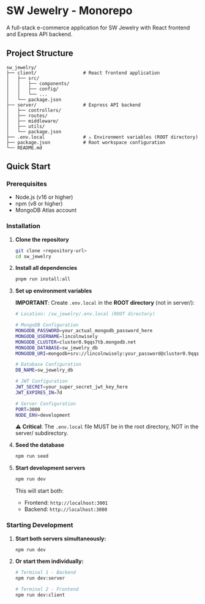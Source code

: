 # SW Jewelry - Monorepo

A full-stack e-commerce application for SW Jewelry with React frontend and Express API backend.

## Project Structure

```
sw_jewelry/
├── client/                 # React frontend application
│   ├── src/
│   │   ├── components/
│   │   ├── config/
│   │   └── ...
│   └── package.json
├── server/                 # Express API backend
│   ├── controllers/
│   ├── routes/
│   ├── middleware/
│   ├── utils/
│   └── package.json
├── .env.local              # ⚠️ Environment variables (ROOT directory)
├── package.json            # Root workspace configuration
└── README.md
```

## Quick Start

### Prerequisites

- Node.js (v16 or higher)
- npm (v8 or higher)
- MongoDB Atlas account

### Installation

1. **Clone the repository**

   ```bash
   git clone <repository-url>
   cd sw_jewelry
   ```

2. **Install all dependencies**

   ```bash
   pnpm run install:all
   ```

3. **Set up environment variables**

   **IMPORTANT**: Create `.env.local` in the **ROOT directory** (not in server/):

   ```bash
   # Location: /sw_jewelry/.env.local (ROOT directory)

   # MongoDB Configuration
   MONGODB_PASSWORD=your_actual_mongodb_password_here
   MONGODB_USERNAME=lincolnwisely
   MONGODB_CLUSTER=cluster0.9qqs7tb.mongodb.net
   MONGODB_DATABASE=sw_jewelry_db
   MONGODB_URI=mongodb+srv://lincolnwisely:your_password@cluster0.9qqs7tb.mongodb.net/sw_jewelry_db?retryWrites=true&w=majority

   # Database Configuration
   DB_NAME=sw_jewelry_db

   # JWT Configuration
   JWT_SECRET=your_super_secret_jwt_key_here
   JWT_EXPIRES_IN=7d

   # Server Configuration
   PORT=3000
   NODE_ENV=development
   ```

   ⚠️ **Critical**: The `.env.local` file MUST be in the root directory, NOT in the server/ subdirectory.

4. **Seed the database**

   ```bash
   npm run seed
   ```

5. **Start development servers**

   ```bash
   npm run dev
   ```

   This will start both:

   - Frontend: `http://localhost:3001`
   - Backend: `http://localhost:3000`

### Starting Development

1. **Start both servers simultaneously:**

   ```bash
   npm run dev
   ```

2. **Or start them individually:**

   ```bash
   # Terminal 1 - Backend
   npm run dev:server

   # Terminal 2 - Frontend
   npm run dev:client
   ```
